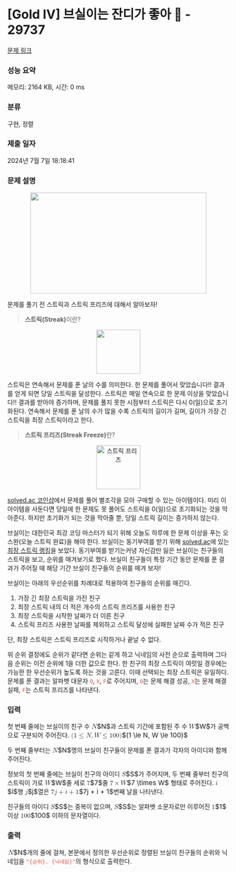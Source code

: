 # [Gold IV] 브실이는 잔디가 좋아 🌱 - 29737 

[문제 링크](https://www.acmicpc.net/problem/29737) 

### 성능 요약

메모리: 2164 KB, 시간: 0 ms

### 분류

구현, 정렬

### 제출 일자

2024년 7월 7일 18:18:41

### 문제 설명

<p style="text-align: center;"><img alt="" src="https://upload.acmicpc.net/ebd5c73e-5491-47bf-9d0d-02f0bdc50662/-/preview/" style="max-width: 100%; height: 229px; width: 400px;"></p>

<p>문제를 풀기 전 스트릭과 스트릭 프리즈에 대해서 알아보자!</p>

<blockquote>
<p><strong>스트릭(Streak)</strong>이란?</p>
</blockquote>

<p style="text-align: center;"><img alt="" src="https://upload.acmicpc.net/55571ac9-ee39-4a35-ad31-6571e89e67a2/-/preview/" style="width: 100px; height: 100px;"></p>

<p>스트릭은 연속해서 문제를 푼 날의 수를 의미한다. 한 문제를 풀어서 <span class="result-ac">맞았습니다!!</span> 결과를 얻게 되면 당일 스트릭을 달성한다. 스트릭은 매일 연속으로 한 문제 이상을 <span class="result-ac">맞았습니다!!</span> 결과를 받아야 증가하며, 문제를 풀지 못한 시점부터 스트릭은 다시 0(일)으로 초기화된다. 연속해서 문제를 푼 날의 수가 많을 수록 스트릭의 길이가 길며, 길이가 가장 긴 스트릭을 최장 스트릭이라고 한다.</p>

<blockquote>
<p><strong>스트릭 프리즈(Streak Freeze)</strong>란?</p>
</blockquote>

<p style="text-align: center;"><img alt="스트릭 프리즈" src="https://static.solved.ac/item/freeze-small-simple.svg" style="height: 100px; width: 100px;"></p>

<p><a href="https://solved.ac/coin/shop">solved.ac 코인샵</a>에서 문제를 풀어 별조각을 모아 구매할 수 있는 아이템이다. 미리 이 아이템을 사둔다면 당일에 한 문제도 못 풀어도 스트릭을 0(일)으로 초기화되는 것을 막아준다. 하지만 초기화가 되는 것을 막아줄 뿐, 당일 스트릭 길이는 증가하지 않는다.</p>

<p>브실이는 대한민국 최강 코딩 마스터가 되기 위해 오늘도 하루에 한 문제 이상을 푸는 오스완(오늘 스트릭 완료)을 해야 한다. 브실이는 동기부여를 받기 위해 <a href="https://solved.ac/">solved.ac</a>에 있는 <a href="https://solved.ac/ranking/streak">최장 스트릭 랭킹</a>을 보았다. 동기부여를 받기는커녕 자신감만 잃은 브실이는 친구들의 스트릭을 보고, 순위를 매겨보기로 했다. 브실이 친구들이 특정 기간 동안 문제를 푼 결과가 주어질 때 해당 기간 브실이 친구들의 순위를 매겨 보자! </p>

<p>브실이는 아래의 우선순위를 차례대로 적용하여 친구들의 순위를 매긴다.</p>

<ol>
	<li>가장 긴 최장 스트릭을 가진 친구</li>
	<li>최장 스트릭 내의 더 적은 개수의 스트릭 프리즈를 사용한 친구</li>
	<li>최장 스트릭을 시작한 날짜가 더 이른 친구</li>
	<li>스트릭 프리즈 사용한 날짜를 제외하고 스트릭 달성에 실패한 날짜 수가 적은 친구</li>
</ol>

<p>단, 최장 스트릭은 스트릭 프리즈로 시작하거나 끝날 수 없다.</p>

<p>위 순위 결정에도 순위가 같다면 순위는 같게 하고 닉네임의 사전 순으로 출력하며 그다음 순위는 이전 순위에 1을 더한 값으로 한다. 한 친구의 최장 스트릭이 여럿일 경우에는 가능한 한 우선순위가 높도록 하는 것을 고른다. 이때 선택되는 최장 스트릭은 유일하다. 문제를 푼 결과는 알파벳 대문자 <span data-darkreader-inline-color="" style="color: rgb(231, 76, 60); --darkreader-inline-color: #e95849;"><code>O</code></span>, <span data-darkreader-inline-color="" style="color: rgb(231, 76, 60); --darkreader-inline-color: #e95849;"><code>X</code></span>, <code><span data-darkreader-inline-color="" style="color: rgb(231, 76, 60); --darkreader-inline-color: #e95849;">F</span></code>로 주어지며, <span data-darkreader-inline-color="" style="color: rgb(231, 76, 60); --darkreader-inline-color: #e95849;"><code>O</code></span>는 문제 해결 성공, <code><span data-darkreader-inline-color="" style="color: rgb(231, 76, 60); --darkreader-inline-color: #e95849;">X</span></code>는 문제 해결 실패, <code><span data-darkreader-inline-color="" style="color: rgb(231, 76, 60); --darkreader-inline-color: #e95849;">F</span></code>는 스트릭 프리즈를 나타낸다.</p>

### 입력 

 <p>첫 번째 줄에는 브실이의 친구 수 <mjx-container class="MathJax" jax="CHTML" style="font-size: 108.2%; position: relative;"><mjx-math class="MJX-TEX" aria-hidden="true"><mjx-mi class="mjx-i"><mjx-c class="mjx-c1D441 TEX-I"></mjx-c></mjx-mi></mjx-math><mjx-assistive-mml unselectable="on" display="inline"><math xmlns="http://www.w3.org/1998/Math/MathML"><mi>N</mi></math></mjx-assistive-mml><span aria-hidden="true" class="no-mathjax mjx-copytext">$N$</span></mjx-container>과 스트릭 기간에 포함된 주 수 <mjx-container class="MathJax" jax="CHTML" style="font-size: 108.2%; position: relative;"><mjx-math class="MJX-TEX" aria-hidden="true"><mjx-mi class="mjx-i"><mjx-c class="mjx-c1D44A TEX-I"></mjx-c></mjx-mi></mjx-math><mjx-assistive-mml unselectable="on" display="inline"><math xmlns="http://www.w3.org/1998/Math/MathML"><mi>W</mi></math></mjx-assistive-mml><span aria-hidden="true" class="no-mathjax mjx-copytext">$W$</span></mjx-container>가 공백으로 구분되어 주어진다. <mjx-container class="MathJax" jax="CHTML" style="font-size: 108.2%; position: relative;"><mjx-math class="MJX-TEX" aria-hidden="true"><mjx-mo class="mjx-n"><mjx-c class="mjx-c28"></mjx-c></mjx-mo><mjx-mn class="mjx-n"><mjx-c class="mjx-c31"></mjx-c></mjx-mn><mjx-mo class="mjx-n" space="4"><mjx-c class="mjx-c2264"></mjx-c></mjx-mo><mjx-mi class="mjx-i" space="4"><mjx-c class="mjx-c1D441 TEX-I"></mjx-c></mjx-mi><mjx-mo class="mjx-n"><mjx-c class="mjx-c2C"></mjx-c></mjx-mo><mjx-mi class="mjx-i" space="2"><mjx-c class="mjx-c1D44A TEX-I"></mjx-c></mjx-mi><mjx-mo class="mjx-n" space="4"><mjx-c class="mjx-c2264"></mjx-c></mjx-mo><mjx-mn class="mjx-n" space="4"><mjx-c class="mjx-c31"></mjx-c><mjx-c class="mjx-c30"></mjx-c><mjx-c class="mjx-c30"></mjx-c></mjx-mn><mjx-mo class="mjx-n"><mjx-c class="mjx-c29"></mjx-c></mjx-mo></mjx-math><mjx-assistive-mml unselectable="on" display="inline"><math xmlns="http://www.w3.org/1998/Math/MathML"><mo stretchy="false">(</mo><mn>1</mn><mo>≤</mo><mi>N</mi><mo>,</mo><mi>W</mi><mo>≤</mo><mn>100</mn><mo stretchy="false">)</mo></math></mjx-assistive-mml><span aria-hidden="true" class="no-mathjax mjx-copytext">$(1 \le N, W \le 100)$</span> </mjx-container></p>

<p>두 번째 줄부터는 <mjx-container class="MathJax" jax="CHTML" style="font-size: 108.2%; position: relative;"><mjx-math class="MJX-TEX" aria-hidden="true"><mjx-mi class="mjx-i"><mjx-c class="mjx-c1D441 TEX-I"></mjx-c></mjx-mi></mjx-math><mjx-assistive-mml unselectable="on" display="inline"><math xmlns="http://www.w3.org/1998/Math/MathML"><mi>N</mi></math></mjx-assistive-mml><span aria-hidden="true" class="no-mathjax mjx-copytext">$N$</span></mjx-container>명의 브실이 친구들이 문제를 푼 결과가 각자의 아이디와 함께 주어진다.</p>

<p>정보의 첫 번째 줄에는 브실이 친구의 아이디 <mjx-container class="MathJax" jax="CHTML" style="font-size: 108.2%; position: relative;"><mjx-math class="MJX-TEX" aria-hidden="true"><mjx-mi class="mjx-i"><mjx-c class="mjx-c1D446 TEX-I"></mjx-c></mjx-mi></mjx-math><mjx-assistive-mml unselectable="on" display="inline"><math xmlns="http://www.w3.org/1998/Math/MathML"><mi>S</mi></math></mjx-assistive-mml><span aria-hidden="true" class="no-mathjax mjx-copytext">$S$</span></mjx-container>가 주어지며, 두 번째 줄부터 친구의 스트릭이 가로 <mjx-container class="MathJax" jax="CHTML" style="font-size: 108.2%; position: relative;"><mjx-math class="MJX-TEX" aria-hidden="true"><mjx-mi class="mjx-i"><mjx-c class="mjx-c1D44A TEX-I"></mjx-c></mjx-mi></mjx-math><mjx-assistive-mml unselectable="on" display="inline"><math xmlns="http://www.w3.org/1998/Math/MathML"><mi>W</mi></math></mjx-assistive-mml><span aria-hidden="true" class="no-mathjax mjx-copytext">$W$</span></mjx-container>줄 세로 <mjx-container class="MathJax" jax="CHTML" style="font-size: 108.2%; position: relative;"><mjx-math class="MJX-TEX" aria-hidden="true"><mjx-mn class="mjx-n"><mjx-c class="mjx-c37"></mjx-c></mjx-mn></mjx-math><mjx-assistive-mml unselectable="on" display="inline"><math xmlns="http://www.w3.org/1998/Math/MathML"><mn>7</mn></math></mjx-assistive-mml><span aria-hidden="true" class="no-mathjax mjx-copytext">$7$</span></mjx-container>줄 <mjx-container class="MathJax" jax="CHTML" style="font-size: 108.2%; position: relative;"><mjx-math class="MJX-TEX" aria-hidden="true"><mjx-mn class="mjx-n"><mjx-c class="mjx-c37"></mjx-c></mjx-mn><mjx-mo class="mjx-n" space="3"><mjx-c class="mjx-cD7"></mjx-c></mjx-mo><mjx-mi class="mjx-i" space="3"><mjx-c class="mjx-c1D44A TEX-I"></mjx-c></mjx-mi></mjx-math><mjx-assistive-mml unselectable="on" display="inline"><math xmlns="http://www.w3.org/1998/Math/MathML"><mn>7</mn><mo>×</mo><mi>W</mi></math></mjx-assistive-mml><span aria-hidden="true" class="no-mathjax mjx-copytext">$7 \times W$</span></mjx-container> 형태로 주어진다. <mjx-container class="MathJax" jax="CHTML" style="font-size: 108.2%; position: relative;"><mjx-math class="MJX-TEX" aria-hidden="true"><mjx-mi class="mjx-i"><mjx-c class="mjx-c1D456 TEX-I"></mjx-c></mjx-mi></mjx-math><mjx-assistive-mml unselectable="on" display="inline"><math xmlns="http://www.w3.org/1998/Math/MathML"><mi>i</mi></math></mjx-assistive-mml><span aria-hidden="true" class="no-mathjax mjx-copytext">$i$</span></mjx-container>행 <mjx-container class="MathJax" jax="CHTML" style="font-size: 108.2%; position: relative;"><mjx-math class="MJX-TEX" aria-hidden="true"><mjx-mi class="mjx-i"><mjx-c class="mjx-c1D457 TEX-I"></mjx-c></mjx-mi></mjx-math><mjx-assistive-mml unselectable="on" display="inline"><math xmlns="http://www.w3.org/1998/Math/MathML"><mi>j</mi></math></mjx-assistive-mml><span aria-hidden="true" class="no-mathjax mjx-copytext">$j$</span></mjx-container>열은 <mjx-container class="MathJax" jax="CHTML" style="font-size: 108.2%; position: relative;"><mjx-math class="MJX-TEX" aria-hidden="true"><mjx-mn class="mjx-n"><mjx-c class="mjx-c37"></mjx-c></mjx-mn><mjx-mi class="mjx-i"><mjx-c class="mjx-c1D457 TEX-I"></mjx-c></mjx-mi><mjx-mo class="mjx-n" space="3"><mjx-c class="mjx-c2B"></mjx-c></mjx-mo><mjx-mi class="mjx-i" space="3"><mjx-c class="mjx-c1D456 TEX-I"></mjx-c></mjx-mi><mjx-mo class="mjx-n" space="3"><mjx-c class="mjx-c2B"></mjx-c></mjx-mo><mjx-mn class="mjx-n" space="3"><mjx-c class="mjx-c31"></mjx-c></mjx-mn></mjx-math><mjx-assistive-mml unselectable="on" display="inline"><math xmlns="http://www.w3.org/1998/Math/MathML"><mn>7</mn><mi>j</mi><mo>+</mo><mi>i</mi><mo>+</mo><mn>1</mn></math></mjx-assistive-mml><span aria-hidden="true" class="no-mathjax mjx-copytext">$7j + i + 1$</span></mjx-container>번째 날을 나타낸다.</p>

<p>친구들의 아이디 <mjx-container class="MathJax" jax="CHTML" style="font-size: 108.2%; position: relative;"><mjx-math class="MJX-TEX" aria-hidden="true"><mjx-mi class="mjx-i"><mjx-c class="mjx-c1D446 TEX-I"></mjx-c></mjx-mi></mjx-math><mjx-assistive-mml unselectable="on" display="inline"><math xmlns="http://www.w3.org/1998/Math/MathML"><mi>S</mi></math></mjx-assistive-mml><span aria-hidden="true" class="no-mathjax mjx-copytext">$S$</span></mjx-container>는 중복이 없으며, <mjx-container class="MathJax" jax="CHTML" style="font-size: 108.2%; position: relative;"><mjx-math class="MJX-TEX" aria-hidden="true"><mjx-mi class="mjx-i"><mjx-c class="mjx-c1D446 TEX-I"></mjx-c></mjx-mi></mjx-math><mjx-assistive-mml unselectable="on" display="inline"><math xmlns="http://www.w3.org/1998/Math/MathML"><mi>S</mi></math></mjx-assistive-mml><span aria-hidden="true" class="no-mathjax mjx-copytext">$S$</span></mjx-container>는 알파벳 소문자로만 이루어진 <mjx-container class="MathJax" jax="CHTML" style="font-size: 108.2%; position: relative;"><mjx-math class="MJX-TEX" aria-hidden="true"><mjx-mn class="mjx-n"><mjx-c class="mjx-c31"></mjx-c></mjx-mn></mjx-math><mjx-assistive-mml unselectable="on" display="inline"><math xmlns="http://www.w3.org/1998/Math/MathML"><mn>1</mn></math></mjx-assistive-mml><span aria-hidden="true" class="no-mathjax mjx-copytext">$1$</span></mjx-container> 이상 <mjx-container class="MathJax" jax="CHTML" style="font-size: 108.2%; position: relative;"><mjx-math class="MJX-TEX" aria-hidden="true"><mjx-mn class="mjx-n"><mjx-c class="mjx-c31"></mjx-c><mjx-c class="mjx-c30"></mjx-c><mjx-c class="mjx-c30"></mjx-c></mjx-mn></mjx-math><mjx-assistive-mml unselectable="on" display="inline"><math xmlns="http://www.w3.org/1998/Math/MathML"><mn>100</mn></math></mjx-assistive-mml><span aria-hidden="true" class="no-mathjax mjx-copytext">$100$</span></mjx-container> 이하의 문자열이다.</p>

### 출력 

 <p><mjx-container class="MathJax" jax="CHTML" style="font-size: 108.2%; position: relative;"> <mjx-math class="MJX-TEX" aria-hidden="true"><mjx-mi class="mjx-i"><mjx-c class="mjx-c1D441 TEX-I"></mjx-c></mjx-mi></mjx-math><mjx-assistive-mml unselectable="on" display="inline"><math xmlns="http://www.w3.org/1998/Math/MathML"><mi>N</mi></math></mjx-assistive-mml><span aria-hidden="true" class="no-mathjax mjx-copytext">$N$</span></mjx-container>개의 줄에 걸쳐, 본문에서 정의한 우선순위로 정렬된 브실이 친구들의 순위와 닉네임을 <span data-darkreader-inline-color="" style="color: rgb(231, 76, 60); --darkreader-inline-color: #e95849;"><code>"{순위}. {닉네임}"</code></span>의 형식으로 출력한다.</p>

